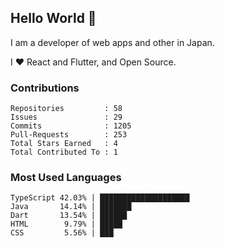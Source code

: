 ## Hello World 👋

I am a developer of web apps and other in Japan.

I ❤️ React and Flutter, and Open Source.

### Contributions

<!-- contributions start -->

    Repositories         : 58
    Issues               : 29
    Commits              : 1205
    Pull-Requests        : 253
    Total Stars Earned   : 4
    Total Contributed To : 1

<!-- contributions end -->

### Most Used Languages

<!-- most-used-languages start -->

    TypeScript 42.03% | ████████████████████
    Java       14.14% | ███████
    Dart       13.54% | ██████
    HTML        9.79% | █████
    CSS         5.56% | ███

<!-- most-used-languages end -->
